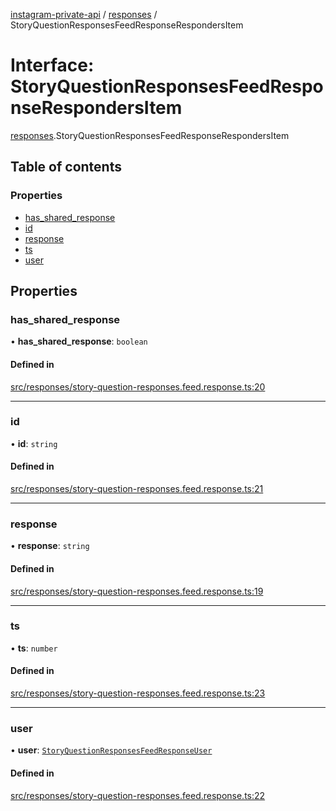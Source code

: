 [instagram-private-api](../../README.md) / [responses](../../modules/responses.md) / StoryQuestionResponsesFeedResponseRespondersItem

# Interface: StoryQuestionResponsesFeedResponseRespondersItem

[responses](../../modules/responses.md).StoryQuestionResponsesFeedResponseRespondersItem

## Table of contents

### Properties

- [has\_shared\_response](StoryQuestionResponsesFeedResponseRespondersItem.md#has_shared_response)
- [id](StoryQuestionResponsesFeedResponseRespondersItem.md#id)
- [response](StoryQuestionResponsesFeedResponseRespondersItem.md#response)
- [ts](StoryQuestionResponsesFeedResponseRespondersItem.md#ts)
- [user](StoryQuestionResponsesFeedResponseRespondersItem.md#user)

## Properties

### has\_shared\_response

• **has\_shared\_response**: `boolean`

#### Defined in

[src/responses/story-question-responses.feed.response.ts:20](https://github.com/Nerixyz/instagram-private-api/blob/b3351b9/src/responses/story-question-responses.feed.response.ts#L20)

___

### id

• **id**: `string`

#### Defined in

[src/responses/story-question-responses.feed.response.ts:21](https://github.com/Nerixyz/instagram-private-api/blob/b3351b9/src/responses/story-question-responses.feed.response.ts#L21)

___

### response

• **response**: `string`

#### Defined in

[src/responses/story-question-responses.feed.response.ts:19](https://github.com/Nerixyz/instagram-private-api/blob/b3351b9/src/responses/story-question-responses.feed.response.ts#L19)

___

### ts

• **ts**: `number`

#### Defined in

[src/responses/story-question-responses.feed.response.ts:23](https://github.com/Nerixyz/instagram-private-api/blob/b3351b9/src/responses/story-question-responses.feed.response.ts#L23)

___

### user

• **user**: [`StoryQuestionResponsesFeedResponseUser`](StoryQuestionResponsesFeedResponseUser.md)

#### Defined in

[src/responses/story-question-responses.feed.response.ts:22](https://github.com/Nerixyz/instagram-private-api/blob/b3351b9/src/responses/story-question-responses.feed.response.ts#L22)
